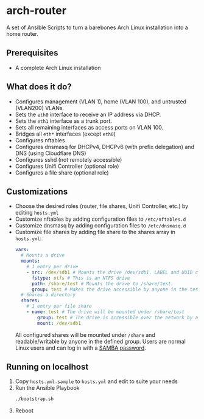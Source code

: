 # arch-router
A set of Ansible Scripts to turn a barebones Arch Linux installation into a home router.

## Prerequisites
- A complete Arch Linux installation

## What does it do?
- Configures management (VLAN 1), home (VLAN 100), and untrusted (VLAN200) VLANs.
- Sets the `eth0` interface to receive an IP address via DHCP.
- Sets the `eth1` interface as a trunk port.
- Sets all remaining interfaces as access ports on VLAN 100.
- Bridges all `eth*` interfaces (except `eth0`)
- Configures nftables
- Configures dnsmasq for DHCPv4, DHCPv6 (with prefix delegation) and DNS (using Cloudflare DNS)
- Configures sshd (not remotely accessible)
- Configures Unifi Controller (optional role)
- Configures a file share (optional role)

## Customizations
- Choose the desired roles (router, file shares, Unifi Controller, etc.) by editing `hosts.yml`
- Customize nftables by adding configuration files to `/etc/nftables.d`
- Customize dnsmasq by adding configuration files to `/etc/dnsmasq.d`
- Customize file shares by adding file share to the shares array in `hosts.yml`:
  ```yaml
  vars:
    # Mounts a drive
    mounts:
      # 1 entry per drive
      - src: /dev/sdb1 # Mounts the drive /dev/sdb1. LABEL and UUID can also be used here.
        fstype: ntfs # This is an NTFS drive
        path: /share/test # Mounts the drive to /share/test.
        group: test # Makes the drive accessible by anyone in the test group.
    # Shares a directory
    shares:
      # 1 entry per file share
      - name: test # The drive will be mounted under /share/test
          group: test # The drive is accessible over the network by anyone in the test group
          mount: /dev/sdb1
  ```
  All configured shares will be mounted under `/share` and readable/writable by anyone in 
  the defined group. Users are normal Linux users and can log in with a 
  [SAMBA password](https://www.samba.org/samba/docs/current/man-html/smbpasswd.8.html).

## Running on localhost
1. Copy `hosts.yml.sample` to `hosts.yml` and edit to suite your needs
1. Run the Ansible Playbook
   ```bash
   ./bootstrap.sh
   ```
2. Reboot
